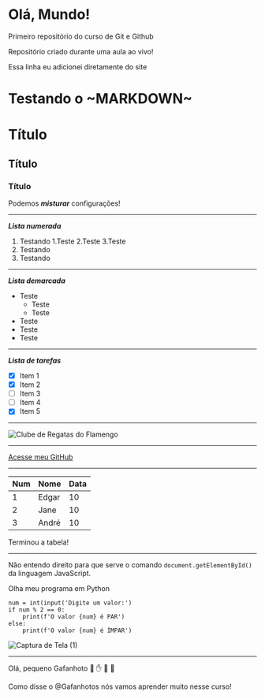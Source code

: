 # Olá, Mundo!
 Primeiro repositório do curso de Git e Github

Repositório criado durante uma aula ao vivo!

Essa linha eu adicionei diretamente do site

# Testando o ~MARKDOWN~

# Título
## Título
### Título

Podemos __*misturar*__ configurações!

***

__*Lista numerada*__

1. Testando
   1.Teste
   2.Teste
   3.Teste
3. Testando
4. Testando

***

__*Lista demarcada*__

* Teste
   * Teste
   * Teste
* Teste
* Teste
* Teste

***

__*Lista de tarefas*__

- [x] Item 1
- [x] Item 2
- [ ] Item 3
- [ ] Item 4
- [x] Item 5

***




![Clube de Regatas do Flamengo](https://user-images.githubusercontent.com/115168718/194611486-5cef732a-1b51-4b64-8469-3bc78d14cba0.jpeg)

***


[Acesse meu GitHub](https://edgarvieiraa.github.io)

***

Num | Nome | Data
---|---|---
1 | Edgar | 10
2 | Jane | 10
3 | André | 10

Terminou a tabela!

***

Não entendo direito para que serve o comando `document.getElementById()` da linguagem JavaScript.

Olha meu programa em Python
```
num = int(input('Digite um valor:')
if num % 2 == 0: 
    print(f'O valor {num} é PAR')
else:
    print(f'O valor {num} é ÍMPAR')
```
![Captura de Tela (1)](https://user-images.githubusercontent.com/115168718/194615065-9b77dfa8-d66e-4f41-9246-499f004b2bd2.png)

***

Olá, pequeno Gafanhoto 🖖 ✋ 🤙 👴

Como disse o @Gafanhotos nós vamos aprender muito nesse curso!

